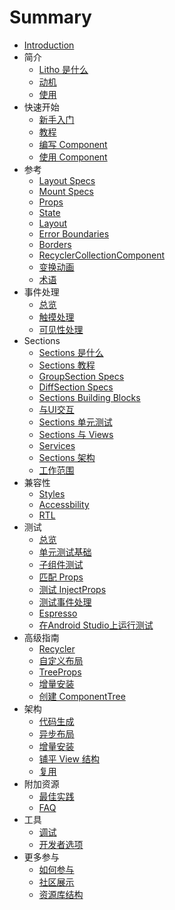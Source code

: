 # Summary

* [Introduction](README.md)
* 简介
    * [Litho 是什么](introduction/what_is_litho.md)
    * [动机](introduction/motivation.md)
    * [使用](introduction/uses.md)
* 快速开始
    * [新手入门](quickstart/get_started.md)
    * [教程](quickstart/tutorial.md)
    * [编写 Component](quickstart/writing_components.md)
    * [使用 Component](quickstart/using_components.md)
* 参考
    * [Layout Specs](reference/layoutspecs.md)
    * [Mount Specs](reference/mountspecs.md)
    * [Props](reference/props.md)
    * [State](reference/state.md)
    * [Layout](reference/layout.md)
    * [Error Boundaries](reference/error_boundaries.md)
    * [Borders](reference/borders.md)
    * [RecyclerCollectionComponent](reference/recyler_collection_component.md)
    * [变换动画](reference/transition_animations.md)
    * [术语](reference/glossary.md)
* 事件处理
    * [总览](handlingevent/overview.md)
    * [触摸处理](handlingevent/touchhandling.md)
    * [可见性处理](handlingevent/visibilityhandling.md)
* Sections
    * [Sections 是什么](sections/what.md)
    * [Sections 教程](sections/tutorial.md)
    * [GroupSection Specs](sections/groupsection.md)
    * [DiffSection Specs](sections/diffsection.md)
    * [Sections Building Blocks](sections/buildingblocks.md)
    * [与UI交互](sections/interact_ui.md)
    * [Sections 单元测试](sections/unit_test.md)
    * [Sections 与 Views](sections/sections_views.md)
    * [Services](sections/services.md)
    * [Sections 架构](sections/architecture.md)
    * [工作范围](sections/work_range.md)
* 兼容性
    * [Styles](compatibility/styles.md)
    * [Accessbility](compatibility/accessibility.md)
    * [RTL](compatibility/rtl.md)
* 测试
    * [总览](test/overview.md)
    * [单元测试基础](test/unit_test_basics.md)
    * [子组件测试](test/sub_component.md)
    * [匹配 Props](test/matching_props.md)
    * [测试 InjectProps](test/inject_props.md)
    * [测试事件处理](test/event_handling.md)
    * [Espresso](test/esspresso.md)
    * [在Android Studio上运行测试](test/run_test_in_android_studio.md)
* 高级指南
    * [Recycler](advancedguide/recycler.md)
    * [自定义布局](advancedguide/custom_layout.md)
    * [TreeProps](advancedguide/tree_props.md)
    * [增量安装](advancedguide/incremental_mount.md)
    * [创建 ComponentTree](advancedguide/create_component_tree.md)
* 架构
    * [代码生成](arch/code_generation.md)
    * [异步布局](arch/async_layout.md)
    * [增量安装](arch/incremental_mount.md)
    * [铺平 View 结构](arch/view_flattening.md)
    * [复用](arch/recycling.md)
* 附加资源
    * [最佳实践](addtionalres/best_practice.md)
    * [FAQ](addtionalres/FAQ.md)
* 工具
    * [调试](tools/debugging.md)
    * [开发者选项](tools/developer_options.md)
* 更多参与
    * [如何参与](contributing/how.md)
    * [社区展示](contributing/community_showcase.md)
    * [资源库结构](contributing/repo_structure.md)

